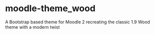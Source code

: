 moodle-theme_wood
=================

A Bootstrap based theme for Moodle 2 recreating the classic 1.9 Wood theme with a modern twist

